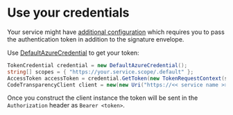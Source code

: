 # Use your credentials

Your service might have [additional configuration][CTS_configuration_doc] which requires you to pass the authentication token in addition to the signature envelope.

Use [DefaultAzureCredential][default_cred_ref] to get your token:

```C# Snippet:CodeTransparencySample3_CreateClientWithCredentials
TokenCredential credential = new DefaultAzureCredential();
string[] scopes = { "https://your.service.scope/.default" };
AccessToken accessToken = credential.GetToken(new TokenRequestContext(scopes), CancellationToken.None);
CodeTransparencyClient client = new(new Uri("https://<< service name >>.confidential-ledger.azure.com"), new AzureKeyCredential(accessToken.Token));
```

Once you construct the client instance the token will be sent in the `Authorization` header as `Bearer <token>`.

[CTS_configuration_doc]: https://github.com/microsoft/scitt-ccf-ledger/blob/main/docs/configuration.md
[default_cred_ref]: https://github.com/Azure/azure-sdk-for-net/blob/main/sdk/identity/Azure.Identity/README.md#defaultazurecredential

